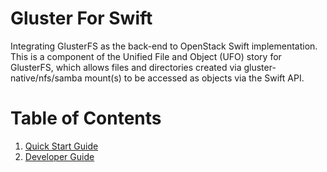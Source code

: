# Gluster For Swift
Integrating GlusterFS as the back-end to OpenStack Swift
implementation.  This is a component of the Unified File and Object (UFO)
story for GlusterFS, which allows files and directories created via
gluster-native/nfs/samba mount(s) to be accessed as objects via
the Swift API.

# Table of Contents
1. [Quick Start Guide](doc/markdown/quick_start_guide.md)
1. [Developer Guide](doc/markdown/dev_guide.md)

